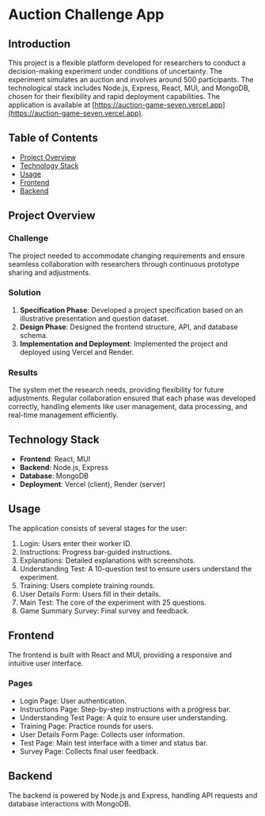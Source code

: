 # Auction Challenge App

## Introduction

This project is a flexible platform developed for researchers to conduct a decision-making experiment under conditions of uncertainty. The experiment simulates an auction and involves around 500 participants. The technological stack includes Node.js, Express, React, MUI, and MongoDB, chosen for their flexibility and rapid deployment capabilities. The application is available at [https://auction-game-seven.vercel.app](https://auction-game-seven.vercel.app).

## Table of Contents

- [Project Overview](#project-overview)
- [Technology Stack](#technology-stack)
- [Usage](#usage)
- [Frontend](#frontend)
- [Backend](#backend)

## Project Overview

### Challenge

The project needed to accommodate changing requirements and ensure seamless collaboration with researchers through continuous prototype sharing and adjustments.

### Solution

1. **Specification Phase**: Developed a project specification based on an illustrative presentation and question dataset.
2. **Design Phase**: Designed the frontend structure, API, and database schema.
3. **Implementation and Deployment**: Implemented the project and deployed using Vercel and Render.

### Results

The system met the research needs, providing flexibility for future adjustments. Regular collaboration ensured that each phase was developed correctly, handling elements like user management, data processing, and real-time management efficiently.

## Technology Stack

- **Frontend**: React, MUI
- **Backend**: Node.js, Express
- **Database**: MongoDB
- **Deployment**: Vercel (client), Render (server)

## Usage

The application consists of several stages for the user:

1. Login: Users enter their worker ID.
2. Instructions: Progress bar-guided instructions.
3. Explanations: Detailed explanations with screenshots.
4. Understanding Test: A 10-question test to ensure users understand the experiment.
5. Training: Users complete training rounds.
6. User Details Form: Users fill in their details.
7. Main Test: The core of the experiment with 25 questions.
8. Game Summary Survey: Final survey and feedback.

## Frontend

The frontend is built with React and MUI, providing a responsive and intuitive user interface.

### Pages

- Login Page: User authentication.
- Instructions Page: Step-by-step instructions with a progress bar.
- Understanding Test Page: A quiz to ensure user understanding.
- Training Page: Practice rounds for users.
- User Details Form Page: Collects user information.
- Test Page: Main test interface with a timer and status bar.
- Survey Page: Collects final user feedback.

## Backend

The backend is powered by Node.js and Express, handling API requests and database interactions with MongoDB.

